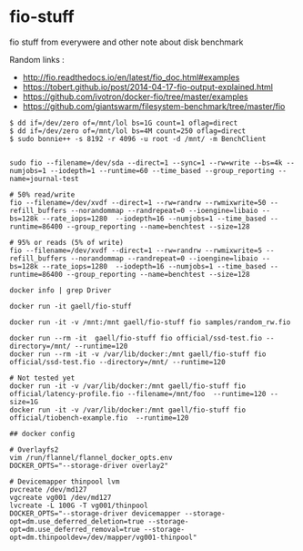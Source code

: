 # fio-stuff

fio stuff from everywere and other note about disk benchmark

Random links :

  * http://fio.readthedocs.io/en/latest/fio_doc.html#examples
  * https://tobert.github.io/post/2014-04-17-fio-output-explained.html
  * https://github.com/ivotron/docker-fio/tree/master/examples
  * https://github.com/giantswarm/filesystem-benchmark/tree/master/fio


```
$ dd if=/dev/zero of=/mnt/lol bs=1G count=1 oflag=direct
$ dd if=/dev/zero of=/mnt/lol bs=4M count=250 oflag=direct
$ sudo bonnie++ -s 8192 -r 4096 -u root -d /mnt/ -m BenchClient


sudo fio --filename=/dev/sda --direct=1 --sync=1 --rw=write --bs=4k --numjobs=1 --iodepth=1 --runtime=60 --time_based --group_reporting --name=journal-test

# 50% read/write
fio --filename=/dev/xvdf --direct=1 --rw=randrw --rwmixwrite=50 --refill_buffers --norandommap --randrepeat=0 --ioengine=libaio --bs=128k --rate_iops=1280  --iodepth=16 --numjobs=1 --time_based --runtime=86400 --group_reporting --name=benchtest --size=128

# 95% or reads (5% of write)
fio --filename=/dev/xvdf --direct=1 --rw=randrw --rwmixwrite=5 --refill_buffers --norandommap --randrepeat=0 --ioengine=libaio --bs=128k --rate_iops=1280  --iodepth=16 --numjobs=1 --time_based --runtime=86400 --group_reporting --name=benchtest --size=128
```

```
docker info | grep Driver

docker run -it gaell/fio-stuff

docker run -it -v /mnt:/mnt gaell/fio-stuff fio samples/random_rw.fio

docker run --rm -it  gaell/fio-stuff fio official/ssd-test.fio --directory=/mnt/ --runtime=120
docker run --rm -it -v /var/lib/docker:/mnt gaell/fio-stuff fio official/ssd-test.fio --directory=/mnt/ --runtime=120

# Not tested yet
docker run -it -v /var/lib/docker:/mnt gaell/fio-stuff fio official/latency-profile.fio --filename=/mnt/foo  --runtime=120 --size=1G
docker run -it -v /var/lib/docker:/mnt gaell/fio-stuff fio official/tiobench-example.fio  --runtime=120
```

```
## docker config

# Overlayfs2
vim /run/flannel/flannel_docker_opts.env
DOCKER_OPTS="--storage-driver overlay2"

# Devicemapper thinpool lvm
pvcreate /dev/md127
vgcreate vg001 /dev/md127
lvcreate -L 100G -T vg001/thinpool
DOCKER_OPTS="--storage-driver devicemapper --storage-opt=dm.use_deferred_deletion=true --storage-opt=dm.use_deferred_removal=true --storage-opt=dm.thinpooldev=/dev/mapper/vg001-thinpool"
```
